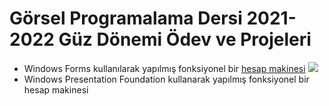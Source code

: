 # Görsel Programalama Dersi 2021-2022 Güz Dönemi Ödev ve Projeleri
- Windows Forms kullanılarak yapılmış fonksiyonel bir [hesap makinesi](https://github.com/dogukanyildiz99/gorsel_programlama/blob/main/WinFormsCalcApp.cs)
![](https://user-images.githubusercontent.com/56637126/139453122-cc258208-353a-4709-942c-31b5a6881992.png)
- Windows Presentation Foundation kullanarak yapılmış fonksiyonel bir hesap makinesi
